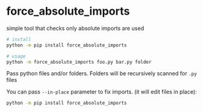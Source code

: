 # force_absolute_imports
simple tool that checks only absolute imports are used

```sh
# install
python -m pip install force_absolute_imports

# usage
python -m force_absolute_imports foo.py bar.py folder 
```

Pass python files and/or folders. Folders will be recursively scanned for `.py` files

You can pass `--in-place` parameter to fix imports. (it will edit files in place):

```sh
python -m pip install force_absolute_imports
```
